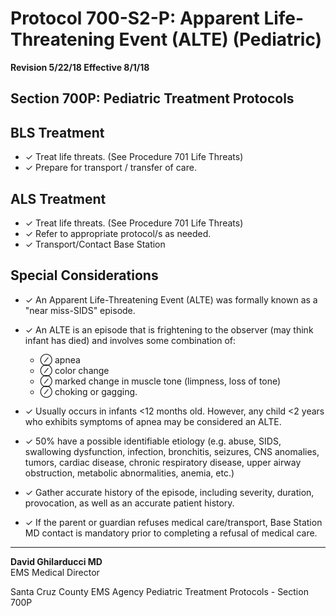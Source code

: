 # Protocol 700-S2-P: Apparent Life-Threatening Event (ALTE) (Pediatric)

**Revision 5/22/18 Effective 8/1/18**

## Section 700P: Pediatric Treatment Protocols

## BLS Treatment

- ✓ Treat life threats. (See Procedure 701 Life Threats)
- ✓ Prepare for transport / transfer of care.

## ALS Treatment

- ✓ Treat life threats. (See Procedure 701 Life Threats)
- ✓ Refer to appropriate protocol/s as needed.
- ✓ Transport/Contact Base Station

## Special Considerations

- ✓ An Apparent Life-Threatening Event (ALTE) was formally known as a "near miss-SIDS" episode.

- ✓ An ALTE is an episode that is frightening to the observer (may think infant has died) and involves some combination of:
  - ⊘ apnea
  - ⊘ color change
  - ⊘ marked change in muscle tone (limpness, loss of tone)
  - ⊘ choking or gagging.

- ✓ Usually occurs in infants <12 months old. However, any child <2 years who exhibits symptoms of apnea may be considered an ALTE.

- ✓ 50% have a possible identifiable etiology (e.g. abuse, SIDS, swallowing dysfunction, infection, bronchitis, seizures, CNS anomalies, tumors, cardiac disease, chronic respiratory disease, upper airway obstruction, metabolic abnormalities, anemia, etc.)

- ✓ Gather accurate history of the episode, including severity, duration, provocation, as well as an accurate patient history.

- ✓ If the parent or guardian refuses medical care/transport, Base Station MD contact is mandatory prior to completing a refusal of medical care.

---

**David Ghilarducci MD**  
EMS Medical Director

Santa Cruz County EMS Agency Pediatric Treatment Protocols - Section 700P

